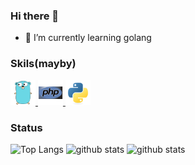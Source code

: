 ### Hi there 👋

- 🌱 I’m currently learning golang

### Skils(mayby)
<p align="left"> <a href="https://golang.org" target="_blank" rel="noreferrer"> <img src="https://raw.githubusercontent.com/devicons/devicon/master/icons/go/go-original.svg" alt="go" width="40" height="40"/> </a> <a href="https://www.php.net" target="_blank" rel="noreferrer"> <img src="https://raw.githubusercontent.com/devicons/devicon/master/icons/php/php-original.svg" alt="php" width="40" height="40"/> </a> <a href="https://www.python.org" target="_blank" rel="noreferrer"> <img src="https://raw.githubusercontent.com/devicons/devicon/master/icons/python/python-original.svg" alt="python" width="40" height="40"/> </a> </p>

### Status
<p align="left" height="100%"> 
  <img alt="Top Langs" style="height:50%; width:50%;" src="https://github-readme-stats.vercel.app/api/top-langs/?username=naosuke884&layout=compact&theme=tokyonight&hide_border=true" />
  <img alt="github stats" style="height:50%; width:70%" src="https://github-readme-stats.vercel.app/api?username=naosuke884&theme=tokyonight&show_icons=ture&hide_border=true" />
  <img alt="github stats" style="height:50%; width:100%" src="https://activity-graph.herokuapp.com/graph?username=naosuke884&bg_color=1a1b27&color=628fdb&line=628fdb&point=38bdae&area=true&hide_border=true" />
</p> 
